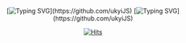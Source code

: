 <div align="center">

[![Typing SVG](https://readme-typing-svg.demolab.com?font=Ubuntu&weight=700&size=40&duration=4000&pause=1000&color=1e87f0&center=true&vCenter=true&width=880&lines=Hi+there%2C+I'm+SangUk.)](https://github.com/ukyiJS)
[![Typing SVG](https://readme-typing-svg.demolab.com?font=Ubuntu&weight=500&size=18&duration=4000&pause=1000&color=1e87f0&center=true&vCenter=true&width=880&height=50&lines=Nice+to+meet+you.)](https://github.com/ukyiJS)

[![Hits](https://hits.seeyoufarm.com/api/count/incr/badge.svg?url=https%3A%2F%2Fgithub.com%2FukyiJS&count_bg=%231E87F0&title_bg=%23555555&icon=github.svg&icon_color=%23E7E7E7&title=views&edge_flat=false)]([https://hits.seeyoufarm.com](https://github.com/ukyiJS)https://github.com/ukyiJS)
</div>
